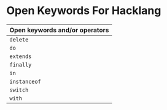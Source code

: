 # Open Keywords For Hacklang

| **Open keywords and/or operators**
| ------------------------------------------------------------------ |
| `delete` |
| `do` |
| `extends` |
| `finally` |
| `in` |
| `instanceof`|
| `switch` |
| `with` |

